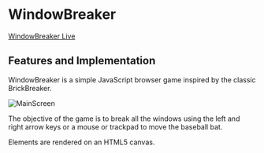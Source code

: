 # WindowBreaker

[WindowBreaker Live](https://rrrepsaj.github.io/windowbreaker/)

## Features and Implementation

WindowBreaker is a simple JavaScript browser game inspired by the classic BrickBreaker.

![MainScreen](https://res.cloudinary.com/deqbn35yx/image/upload/v1468833673/Screenshot_2016-07-18_02.20.06_dtrjxg.png)

The objective of the game is to break all the windows using the left and right arrow keys or a mouse or trackpad to move the baseball bat.

Elements are rendered on an HTML5 canvas.
